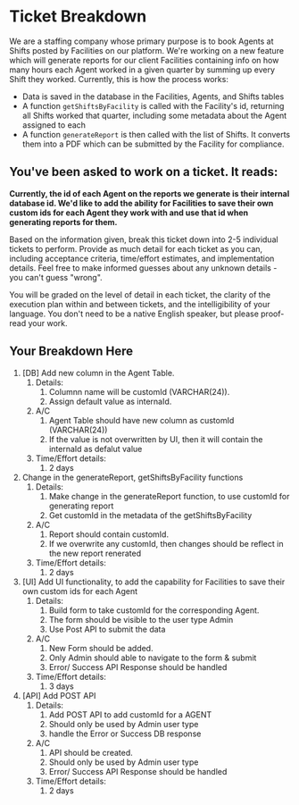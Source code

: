 # Ticket Breakdown
We are a staffing company whose primary purpose is to book Agents at Shifts posted by Facilities on our platform. We're working on a new feature which will generate reports for our client Facilities containing info on how many hours each Agent worked in a given quarter by summing up every Shift they worked. Currently, this is how the process works:

- Data is saved in the database in the Facilities, Agents, and Shifts tables
- A function `getShiftsByFacility` is called with the Facility's id, returning all Shifts worked that quarter, including some metadata about the Agent assigned to each
- A function `generateReport` is then called with the list of Shifts. It converts them into a PDF which can be submitted by the Facility for compliance.

## You've been asked to work on a ticket. It reads:

**Currently, the id of each Agent on the reports we generate is their internal database id. We'd like to add the ability for Facilities to save their own custom ids for each Agent they work with and use that id when generating reports for them.**


Based on the information given, break this ticket down into 2-5 individual tickets to perform. Provide as much detail for each ticket as you can, including acceptance criteria, time/effort estimates, and implementation details. Feel free to make informed guesses about any unknown details - you can't guess "wrong".


You will be graded on the level of detail in each ticket, the clarity of the execution plan within and between tickets, and the intelligibility of your language. You don't need to be a native English speaker, but please proof-read your work.

## Your Breakdown Here

1. [DB] Add new column in the Agent Table. 
    1. Details:
        1. Columnn name will be customId (VARCHAR(24)).
        2. Assign default value as internaId.
    2. A/C
        1. Agent Table should have new column as customId (VARCHAR(24))
        2. If the value is not overwritten by UI, then it will contain the internaId as defalut value
    3. Time/Effort details:
        1. 2 days
2. Change in the generateReport, getShiftsByFacility functions
    1. Details:
        1. Make change in the generateReport function, to use customId for generating report
        2. Get customId in the metadata of the getShiftsByFacility
    2. A/C
        1. Report should contain customId.
        2. If we overwrite any customId, then changes should be reflect in the new report renerated
    3. Time/Effort details:
        1. 2 days
3. [UI] Add UI functionality, to add the capability for Facilities to save their own custom ids for each Agent
    1. Details:
        1. Build form to take customId for the corresponding Agent.
        2. The form should be visible to the user type Admin
        2. Use Post API to submit the data
    2. A/C
        1. New Form should be added.
        2. Only Admin should able to navigate to the form & submit
        3. Error/ Success API Response should be handled
    3. Time/Effort details:
        1. 3 days
4. [API] Add POST API
    1. Details:
        1. Add POST API to add customId for a AGENT
        2. Should only be used by Admin user type
        2. handle the Error or Success DB response
    2. A/C
        1. API should be created.
        2. Should only be used by Admin user type
        3. Error/ Success API Response should be handled
    3. Time/Effort details:
        1. 2 days
